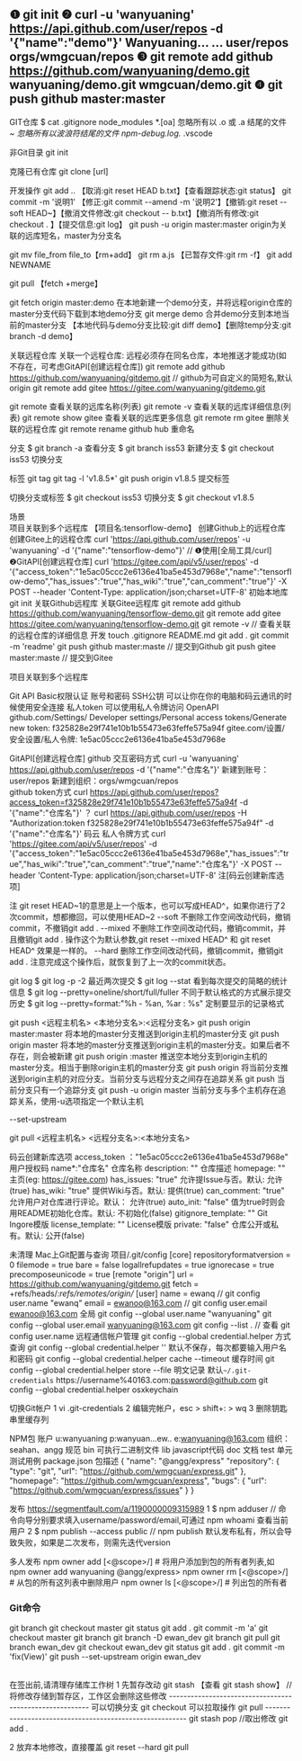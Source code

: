 ❶ git init 
❷ curl -u 'wanyuaning' https://api.github.com/user/repos -d '{"name":"demo"}'    Wanyuaning... ...   user/repos  orgs/wmgcuan/repos
❸ git remote add github https://github.com/wanyuaning/demo.git   wanyuaning/demo.git   wmgcuan/demo.git
❹ git push github master:master
------------------------------------------------------------------------

GIT仓库
 $ cat .gitignore 
node_modules
*.[oa]   忽略所有以 .o 或 .a 结尾的文件
*~        忽略所有以波浪符结尾的文件
npm-debug.log.*
.vscode

 非Git目录 
git init

 克隆已有仓库 
git clone [url]

 开发操作 
git add ..  【取消:git reset HEAD b.txt】【查看跟踪状态:git status】
git commit -m '说明1'   【修正:git commit --amend -m '说明2'】【撤销:git reset --soft HEAD~】【撤消文件修改:git checkout -- b.txt】【撤消所有修改:git checkout . 】【提交信息:git log】
git push -u origin master:master   origin为关联的远库短名，master为分支名

git mv file_from file_to【rm+add】
git rm a.js 【已暂存文件:git rm <file> -f】
git add NEWNAME

git pull 【fetch +merge】

git fetch origin master:demo    在本地新建一个demo分支，并将远程origin仓库的master分支代码下载到本地demo分支
git merge demo                         合并demo分支到本地当前的master分支 【本地代码与demo分支比较:git diff demo】【删除temp分支:git branch -d demo】

 关联远程仓库 
关联一个远程仓库: 远程必须存在同名仓库，本地推送才能成功(如不存在，可考虑GitAPI[创建远程仓库])
git remote add github https://github.com/wanyuaning/gitdemo.git  // github为可自定义的简短名,默认origin
git remote add gitee https://gitee.com/wanyuaning/gitdemo.git

git remote                                   查看关联的远库名称(列表)
git remote -v                              查看关联的远库详细信息(列表)
git remote show gitee               查看关联的远库更多信息
git remote rm gitee                    删除关联的远程仓库
git remote rename github hub  重命名

 分支 
$ git branch -a                    查看分支
$ git branch iss53               新建分支
$ git checkout iss53           切换分支

 标签 
git tag
git tag -l 'v1.8.5*'
git push origin v1.8.5          提交标签

切换分支或标签
$ git checkout iss53           切换分支
$ git checkout v1.8.5

 场景                                                                         
项目关联到多个远程库 【项目名:tensorflow-demo】
 创建Github上的远程仓库   创建Gitee上的远程仓库 
curl 'https://api.github.com/user/repos' -u 'wanyuaning' -d '{"name":"tensorflow-demo"}'   // ❶使用[全局工具/curl]   ❷GitAPI[创建远程仓库]
curl 'https://gitee.com/api/v5/user/repos' -d '{"access_token":"1e5ac05ccc2e6136e41ba5e453d7968e","name":"tensorflow-demo","has_issues":"true","has_wiki":"true","can_comment":"true"}' -X POST --header 'Content-Type: application/json;charset=UTF-8'
 初始本地库 
git init 
 关联Github远程库   关联Gitee远程库 
git remote add github https://github.com/wanyuaning/tensorflow-demo.git 
git remote add gitee https://gitee.com/wanyuaning/tensorflow-demo.git 
git remote -v   // 查看关联的远程仓库的详细信息
 开发 
touch .gitignore README.md
git add . 
git commit -m 'readme'
git push github master:maste  // 提交到Github
git push gitee master:maste  // 提交到Gitee

项目关联到多个远程库 

Git API
Basic权限认证 账号和密码
SSH公钥 可以让你在你的电脑和码云通讯的时候使用安全连接
私人token 可以使用私人令牌访问 OpenAPI
github.com/Settings/ Developer settings/Personal access tokens/Generate new token: f325828e29f741e10b1b55473e63feffe575a94f
gitee.com/设置/安全设置/私人令牌: 1e5ac05ccc2e6136e41ba5e453d7968e

GitAPI[创建远程仓库]
github 交互密码方式
curl -u 'wanyuaning' https://api.github.com/user/repos -d '{"name":"仓库名"}'  新建到账号：user/repos  新建到组织：orgs/wmgcuan/repos   
github token方式
curl https://api.github.com/user/repos?access_token=f325828e29f741e10b1b55473e63feffe575a94f -d '{"name":"仓库名"}'
？
curl https://api.github.com/user/repos -H "Authorization:token f325828e29f741e10b1b55473e63feffe575a94f" -d '{"name":"仓库名"}'
码云 私人令牌方式
curl 'https://gitee.com/api/v5/user/repos' -d '{"access_token":"1e5ac05ccc2e6136e41ba5e453d7968e","has_issues":"true","has_wiki":"true","can_comment":"true","name":"仓库名"}' -X POST --header 'Content-Type: application/json;charset=UTF-8'
注[码云创建新库选项]




 注 
git reset 
HEAD~1的意思是上一个版本，也可以写成HEAD^，如果你进行了2次commit，想都撤回，可以使用HEAD~2
--soft       不删除工作空间改动代码，撤销commit，不撤销git add . 
--mixed    不删除工作空间改动代码，撤销commit，并且撤销git add . 操作这个为默认参数,git reset --mixed HEAD^ 和 git reset HEAD^ 效果是一样的。
--hard       删除工作空间改动代码，撤销commit，撤销git add . 注意完成这个操作后，就恢复到了上一次的commit状态。

git log
$ git log -p -2  最近两次提交
$ git log --stat  看到每次提交的简略的统计信息
$ git log --pretty=oneline/short/full/fuller   不同于默认格式的方式展示提交历史
$ git log --pretty=format:"%h - %an, %ar : %s"   定制要显示的记录格式

git push <远程主机名> <本地分支名>:<远程分支名>
git push origin master:master  将本地的master分支推送到origin主机的master分支
git push origin master               将本地的master分支推送到origin主机的master分支。如果后者不存在，则会被新建
git push origin :master              推送空本地分支到origin主机的master分支。相当于删除origin主机的master分支
git push origin                            将当前分支推送到origin主机的对应分支。当前分支与远程分支之间存在追踪关系
git push                                       当前分支只有一个追踪分支
git push -u origin master	     当前分支与多个主机存在追踪关系，使用-u选项指定一个默认主机

--set-upstream

git pull <远程主机名> <远程分支名>:<本地分支名>

码云创建新库选项
access_token	："1e5ac05ccc2e6136e41ba5e453d7968e"  用户授权码
name*:"仓库名" 仓库名称
description: "" 仓库描述
homepage: ""	 主页(eg: https://gitee.com)
has_issues: "true"	允许提Issue与否。默认: 允许(true)
has_wiki: "true"	 提供Wiki与否。默认: 提供(true)
can_comment: "true" 允许用户对仓库进行评论。默认： 允许(true)
auto_init: "false"	 值为true时则会用README初始化仓库。默认: 不初始化(false)
gitignore_template: "" Git Ingore模版
license_template: ""	 License模版
private: "false" 仓库公开或私有。默认: 公开(false)


未清理
Mac上Git配置与查询
项目/.git/config
[core]
	repositoryformatversion = 0
	filemode = true
	bare = false
	logallrefupdates = true
	ignorecase = true
	precomposeunicode = true
[remote "origin"]
	url = https://github.com/wanyuaning/gitdemo.git
	fetch = +refs/heads/*:refs/remotes/origin/*
[user]
	name = ewanq  // git config user.name "ewanq" 
	email = ewanoo@163.com  // git config user.email ewanoo@163.com
全局
git config --global user.name "wanyuaning"
git config --global user.email wanyuaning@163.com
git config --list .  // 查看
git config user.name
远程通信帐户管理
git config --global credential.helper  方式查询
git config --global credential.helper ''  默认不保存，每次都要输入用户名和密码
git config --global credential.helper cache --timeout <seconds> 缓存时间
git config --global credential.helper store --file <path> 明文记录
默认`~/.git-credentials`
https://username%40163.com:password@github.com
git config --global credential.helper osxkeychain

切换Git帐户
1 vi .git-credentials 
2 编辑完帐户，esc > shift+: > wq
3 删除钥匙串里缓存列 


NPM包
账户 
u:wanyuaning  p:wanyuan...ew.. e:wanyuaning@163.com
组织：seahan、angg
规范
bin  可执行二进制文件
lib  javascript代码
doc  文档
test  单元测试用例
package.json  包描述
{
"name": "@angg/express"
"repository": { "type": "git", "url": "https://github.com/wmgcuan/express.git" },
"homepage": "https://github.com/wmgcuan/express",
"bugs": { "url": "https://github.com/wmgcuan/express/issues" }
}


发布 https://segmentfault.com/a/1190000009315989
1 $ npm adduser // 命令向导分别要求填入username/password/email,可通过 npm whoami 查看当前用户
2 $ npm publish --access public // npm publish 默认发布私有，所以会导致失败，如果是二次发布，则需先迭代version

多人发布
npm owner add <user> [<@scope>/]<pkg> # 将用户添加到包的所有者列表,如 npm owner add wanyuaning @angg/express>
npm owner rm <user> [<@scope>/]<pkg> # 从包的所有这列表中删除用户
npm owner ls [<@scope>/]<pkg> # 列出包的所有者


### Git命令
git branch
git checkout master
git status
git add .
git commit -m 'a'
git checkout master
git branch
git branch -D ewan_dev
git branch
git pull
git branch ewan_dev
git checkout ewan_dev
git status
git add .
git commit -m 'fix(View)' 
git push --set-upstream origin ewan_dev


<br>
在签出前,请清理存储库工作树
1 先暂存改动
git stash 【查看 git stash  show】  //将修改存储到暂存区，工作区会删除这些修改
--------------------------------------------------------
可以切换分支 git checkout <feture_branch>
可以拉取操作 git pull
--------------------------------------------------------
git stash pop //取出修改
git add .

2 放弃本地修改，直接覆盖
git reset --hard
git pull






